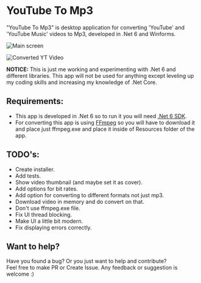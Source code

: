 # YouTube To Mp3
"YouTube To Mp3" is desktop application for converting 'YouTube' and 'YouTube Music' videos to Mp3, developed in .Net 6 and Winforms.

![Main screen](https://user-images.githubusercontent.com/36667491/166164782-555f4cb0-9be5-4cb8-890f-f9d701fa94f5.png)

![Converted YT Video](https://user-images.githubusercontent.com/36667491/166164924-7ed51093-ffed-4371-b60b-5a8206b37d18.png)


**NOTICE:** This is just me working and experimenting with .Net 6 and different libraries. This app will not be used for anything except leveling up my coding skills and increasing my knowledge of .Net Core.

## Requirements:
 - This app is developed in .Net 6 so to run it you will need [.Net 6 SDK](https://dotnet.microsoft.com/en-us/download/dotnet/6.0).  
 - For converting this app is using [FFmpeg](https://ffmpeg.org/download.html) so you will have to download it and place just ffmpeg.exe and place it inside of Resources folder of the app.  

## TODO's:
 - Create installer.
 - Add tests.
 - Show video thumbnail (and maybe set it as cover).
 - Add options for bit rates.
 - Add option for converting to different formats not just mp3.
 - Download video in memory and do convert on that.
 - Don't use ffmpeg.exe file.
 - Fix UI thread blocking.
 - Make UI a little bit modern.
 - Fix displaying errors correctly.

## Want to help?
Have you found a bug? Or you just want to help and contribute?  
Feel free to make PR or Create Issue. Any feedback or suggestion is welcome :)
